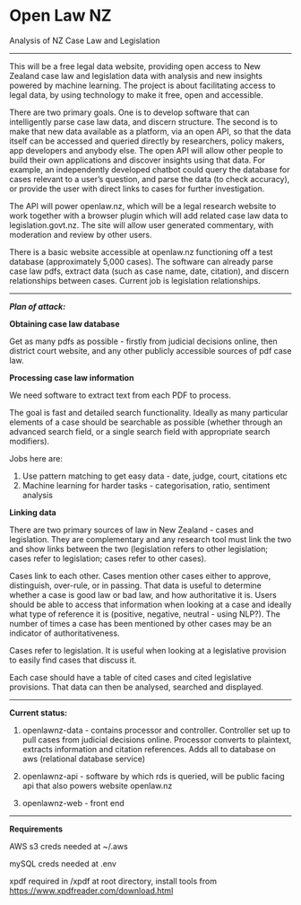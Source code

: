 # Open Law NZ
Analysis of NZ Case Law and Legislation 

---

This will be a free legal data website, providing open access to New Zealand case law and legislation data with analysis and new insights powered by machine learning. The project is about facilitating access to legal data, by using technology to make it free, open and accessible. 
 
 
There are two primary goals. One is to develop software that can intelligently parse case law data, and discern structure. The second is to make that new data available as a platform, via an open API, so that the data itself can be accessed and queried directly by researchers, policy makers, app developers and anybody else. The open API will allow other people to build their own applications and discover insights using that data. For example, an independently developed chatbot could query the database for cases relevant to a user’s question, and parse the data (to check accuracy), or provide the user with direct links to cases for further investigation.
 
 
The API will power openlaw.nz, which will be a legal research website to work together with a browser plugin which will add related case law data to legislation.govt.nz. The site will allow user generated commentary, with moderation and review by other users.  
 
 
There is a basic website accessible at openlaw.nz functioning off a test database (approximately 5,000 cases). The software can already parse case law pdfs, extract data (such as case name, date, citation), and discern relationships between cases. Current job is legislation relationships.


---

***Plan of attack:***

**Obtaining case law database**


Get as many pdfs as possible - firstly from judicial decisions online, then district court website, and any other publicly accessible sources of pdf case law. 


**Processing case law information**


We need software to extract text from each PDF to process.


The goal is fast and detailed search functionality. Ideally as many particular elements of a case should be searchable as possible (whether through an advanced search field, or a single search field with appropriate search modifiers). 


Jobs here are:


1. Use pattern matching to get easy data - date, judge, court, citations etc
2. Machine learning for harder tasks - categorisation, ratio, sentiment analysis


**Linking data**

There are two primary sources of law in New Zealand - cases and legislation. They are complementary and any research tool must link the two and show links between the two (legislation refers to other legislation; cases refer to legislation; cases refer to other cases). 


Cases link to each other. Cases mention other cases either to approve, distinguish, over-rule, or in passing. That data is useful to determine whether a case is good law or bad law, and how authoritative it is. Users should be able to access that information when looking at a case and ideally what type of reference it is (positive, negative, neutral - using NLP?). The number of times a case has been mentioned by other cases may be an indicator of authoritativeness. 


Cases refer to legislation. It is useful when looking at a legislative provision to easily find cases that discuss it. 


Each case should have a table of cited cases and cited legislative provisions. That data can then be analysed, searched and displayed. 

---

**Current status:**

1. openlawnz-data - contains processor and controller. Controller set up to pull cases from judicial decisions online. Processor converts to plaintext, extracts information and citation references. Adds all to database on aws (relational database service)

2. openlawnz-api - software by which rds is queried, will be public facing api that also powers website openlaw.nz

3. openlawnz-web - front end

---

**Requirements**

AWS s3 creds needed at ~/.aws


mySQL creds needed at .env


xpdf required in /xpdf at root directory, install tools from https://www.xpdfreader.com/download.html
